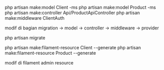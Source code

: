 php artisan make:model Client -ms
php artisan make:model Product -ms
php artisan make:controller Api/ProductApiController
php artisan make:middleware ClientAuth

modif di bagian migration -> model -> controller -> middleware -> provider

php artisan migrate

php artisan make:filament-resource Client --generate
php artisan make:filament-resource Product --generate

modif di filament admin resource


